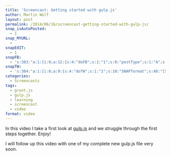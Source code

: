 ```yaml
---
title: 'Screencast: Getting started with gulp.js'
author: Martin Wolf
layout: post
permalink: /2014/06/16/screencast-getting-started-with-gulp-js/
snap_isAutoPosted:
  - 1
snap_MYURL:
  - 
snapEdIT:
  - 1
snapFB:
  - 's:383:"a:1:{i:0;a:12:{s:4:"doFB";s:1:"1";s:8:"postType";s:1:"A";s:10:"AttachPost";s:1:"2";s:10:"SNAPformat";s:41:"New Screencast on MartinWolf.org: %TITLE%";s:9:"isAutoImg";s:1:"A";s:8:"imgToUse";s:0:"";s:9:"isAutoURL";s:1:"A";s:8:"urlToUse";s:0:"";s:11:"isPrePosted";s:1:"1";s:8:"isPosted";s:1:"1";s:4:"pgID";s:31:"711305895599362_719525034777448";s:5:"pDate";s:19:"2014-06-16 14:49:49";}}";'
snapTW:
  - 's:304:"a:1:{i:0;a:9:{s:4:"doTW";s:1:"1";s:10:"SNAPformat";s:48:"[Screencast] Getting started with gulp.js: %URL%";s:8:"attchImg";s:1:"0";s:9:"isAutoImg";s:1:"A";s:8:"imgToUse";s:0:"";s:11:"isPrePosted";s:1:"1";s:8:"isPosted";s:1:"1";s:4:"pgID";s:18:"478550018753060865";s:5:"pDate";s:19:"2014-06-16 14:49:50";}}";'
categories:
  - Screencasts
tags:
  - grunt.js
  - gulp.js
  - learning
  - screencast
  - video
format: video
---
```

In this video I take a first look at [gulp.js][1] and we struggle through the first steps together. Enjoy!

I will follow up this video with one of my complete new gulp.js file very soon.

 [1]: http://gulpjs.com
